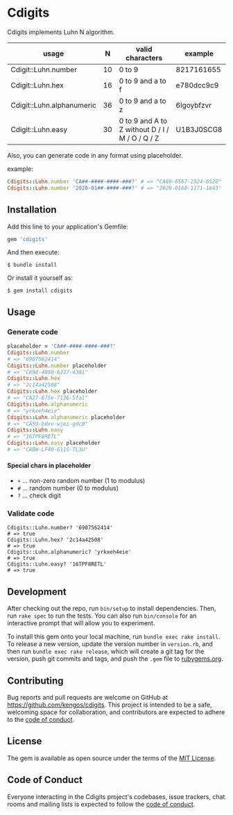 # Cdigits

Cdigits implements Luhn N algorithm.

usage                     | N  | valid characters | example |
------------------------- | -- | ---------------- | ------- |
Cdigit::Luhn.number       | 10 | 0 to 9          | 8217161655 |
Cdigit::Luhn.hex          | 16 | 0 to 9 and a to f | e780dcc9c9 |
Cdigit::Luhn.alphanumeric | 36 | 0 to 9 and a to z | 6lgoybfzvr |
Cdigit::Luhn.easy         | 30 | 0 to 9 and A to Z without D / I / M / O / Q / Z | U1B3J0SCG8

Also, you can generate code in any format using placeholder.

example:

```rb
Cdigits::Luhn.number 'CA##-####-####-###?' # => "CA66-6567-2324-6526"
Cdigits::Luhn.number '2020-01##-####-###?' # => "2020-0160-1171-1643"
```

## Installation

Add this line to your application's Gemfile:

```ruby
gem 'cdigits'
```

And then execute:

    $ bundle install

Or install it yourself as:

    $ gem install cdigits

## Usage

### Generate code

```rb
placeholder = 'CA##-####-####-###?'
Cdigits::Luhn.number
# => "6907562414"
Cdigits::Luhn.number placeholder
# => "CA98-4890-6337-4381"
Cdigits::Luhn.hex
# => "2c14a42508"
Cdigits::Luhn.hex placeholder
# => "CA27-675e-7136-5fa1"
Cdigits::Luhn.alphanumeric
# => "yrkxeh4eie"
Cdigits::Luhn.alphanumeric placeholder
# => "CA59-bdxv-wjei-gdc9"
Cdigits::Luhn.easy
# => "16TPF8RETL"
Cdigits::Luhn.easy placeholder
# => "CABW-LF40-G11S-TL3U"
```

#### Special chars in placeholder

- `+` ... non-zero random number (1 to modulus)
- `#` ... random number (0 to modulus)
- `?` ... check digit

### Validate code

```
Cdigits::Luhn.number? '6907562414'
# => true
Cdigits::Luhn.hex? '2c14a42508'
# => true
Cdigits::Luhn.alphanumeric? 'yrkxeh4eie'
# => true
Cdigits::Luhn.easy? '16TPF8RETL'
# => true
```


## Development

After checking out the repo, run `bin/setup` to install dependencies. Then, run `rake spec` to run the tests. You can also run `bin/console` for an interactive prompt that will allow you to experiment.

To install this gem onto your local machine, run `bundle exec rake install`. To release a new version, update the version number in `version.rb`, and then run `bundle exec rake release`, which will create a git tag for the version, push git commits and tags, and push the `.gem` file to [rubygems.org](https://rubygems.org).

## Contributing

Bug reports and pull requests are welcome on GitHub at https://github.com/kengos/cdigits. This project is intended to be a safe, welcoming space for collaboration, and contributors are expected to adhere to the [code of conduct](https://github.com/kengos/cdigits/blob/master/CODE_OF_CONDUCT.md).


## License

The gem is available as open source under the terms of the [MIT License](https://opensource.org/licenses/MIT).

## Code of Conduct

Everyone interacting in the Cdigits project's codebases, issue trackers, chat rooms and mailing lists is expected to follow the [code of conduct](https://github.com/kengos/cdigits/blob/master/CODE_OF_CONDUCT.md).
